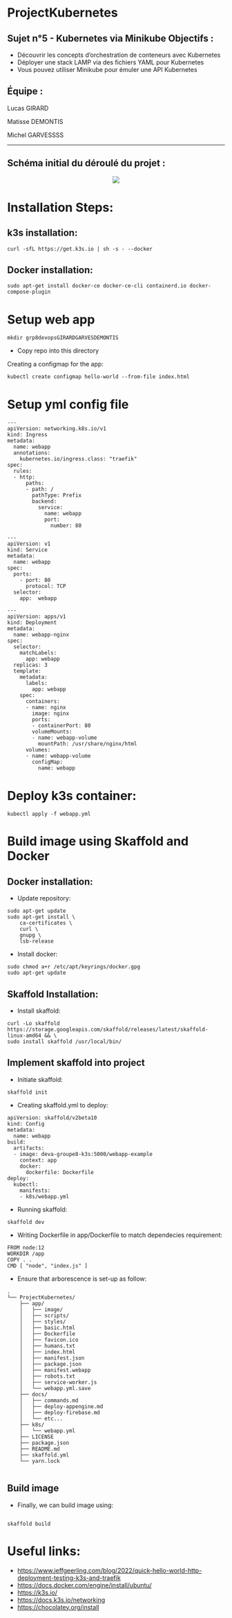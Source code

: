 # ProjectKubernetes
## Sujet n°5 - Kubernetes via Minikube Objectifs :
- Découvrir les concepts d’orchestration de conteneurs avec Kubernetes 
- Déployer une stack LAMP via des fichiers YAML pour Kubernetes 
- Vous pouvez utiliser Minikube pour émuler une API Kubernetes 

## Équipe : 

Lucas GIRARD

Matisse DEMONTIS

Michel GARVESSSS

_________________



## Schéma initial du déroulé du projet :

<div class="pull-right"> 
<center>
<img src="https://i.ibb.co/PtmPh72/diagramme-Kubernetes.png"/>
</center>
</div>



# Installation Steps: 

## k3s installation: 

```
curl -sfL https://get.k3s.io | sh -s - --docker
```

## Docker installation:

```
sudo apt-get install docker-ce docker-ce-cli containerd.io docker-compose-plugin
```


# Setup web app 

```
mkdir grp8devopsGIRARDGARVESDEMONTIS
```

- Copy repo into this directory

Creating a configmap for the app:

```
kubectl create configmap hello-world --from-file index.html
```

# Setup yml config file 

```
---
apiVersion: networking.k8s.io/v1
kind: Ingress
metadata:
  name: webapp
  annotations:
    kubernetes.io/ingress.class: "traefik"
spec:
  rules:
  - http:
      paths:
      - path: /
        pathType: Prefix
        backend:
          service:
            name: webapp
            port:
              number: 80

---
apiVersion: v1
kind: Service
metadata:
  name: webapp
spec:
  ports:
    - port: 80
      protocol: TCP
  selector:
    app:  webapp

---
apiVersion: apps/v1
kind: Deployment
metadata:
  name: webapp-nginx
spec:
  selector:
    matchLabels:
      app: webapp
  replicas: 3
  template:
    metadata:
      labels:
        app: webapp
    spec:
      containers:
      - name: nginx
        image: nginx
        ports:
        - containerPort: 80
        volumeMounts:
        - name: webapp-volume
          mountPath: /usr/share/nginx/html
      volumes:
      - name: webapp-volume
        configMap:
          name: webapp
```


# Deploy k3s container:

```
kubectl apply -f webapp.yml
```


# Build image using Skaffold and Docker

## Docker installation: 

- Update repository: 

```
sudo apt-get update
sudo apt-get install \
    ca-certificates \
    curl \
    gnupg \
    lsb-release
 ```
 
 - Install docker: 
 
 ```
 sudo chmod a+r /etc/apt/keyrings/docker.gpg
 sudo apt-get update
 ```
 
 ## Skaffold Installation:
 
 - Install skaffold: 
 ```
 curl -Lo skaffold https://storage.googleapis.com/skaffold/releases/latest/skaffold-linux-amd64 && \
 sudo install skaffold /usr/local/bin/
```

## Implement skaffold into project

- Initiate skaffold: 
```
skaffold init
```
- Creating skaffold.yml to deploy:

```
apiVersion: skaffold/v2beta10
kind: Config
metadata:
  name: webapp
build:
  artifacts:
  - image: deva-groupe8-k3s:5000/webapp-example
    context: app
    docker:
      dockerfile: Dockerfile
deploy:
  kubectl:
    manifests:
    - k8s/webapp.yml
```

- Running skaffold: 

``` 
skaffold dev
```

- Writing Dockerfile in app/Dockerfile to match dependecies requirement: 

```
FROM node:12
WORKDIR /app
COPY . .
CMD [ "node", "index.js" ]
```

- Ensure that arborescence is set-up as follow: 

```
.
└── ProjectKubernetes/
    ├── app/
    │   ├── image/
    │   ├── scripts/
    │   ├── styles/
    │   ├── basic.html
    │   ├── Dockerfile
    │   ├── favicon.ico
    │   ├── humans.txt
    │   ├── index.html
    │   ├── manifest.json
    │   ├── package.json
    │   ├── manifest.webapp
    │   ├── robots.txt
    │   ├── service-worker.js
    │   └── webapp.yml.save
    ├── docs/
    │   ├── commands.md
    │   ├── deploy-appengine.md
    │   ├── deploy-firebase.md
    │   └── etc...
    ├── k8s/
    │   └── webapp.yml
    ├── LICENSE
    ├── package.json
    ├── README.md
    ├── skaffold.yml
    └── yarn.lock
    
```


## Build image

- Finally, we can build image using: 

```

skaffold build

```

  



# Useful links: 
- https://www.jeffgeerling.com/blog/2022/quick-hello-world-http-deployment-testing-k3s-and-traefik
- https://docs.docker.com/engine/install/ubuntu/
- https://k3s.io/
- https://docs.k3s.io/networking
- https://chocolatey.org/install


